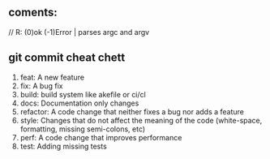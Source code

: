 ## coments:
// R: (0)ok  (-1)Error   | parses argc and argv

## git commit cheat chett
1. feat: A new feature
2. fix: A bug fix
3. build: build system like akefile or ci/cl
4. docs: Documentation only changes
5. refactor: A code change that neither fixes a bug nor adds a feature
6. style: Changes that do not affect the meaning of the code (white-space, formatting, missing semi-colons, etc)
7. perf: A code change that improves performance
8. test: Adding missing tests